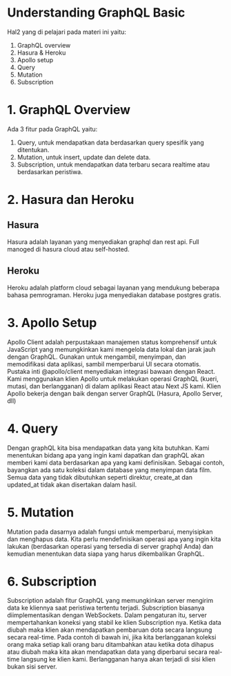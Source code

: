 # Understanding GraphQL Basic #
Hal2 yang di pelajari pada materi ini yaitu:
1. GraphQL overview
2. Hasura & Heroku
3. Apollo setup
4. Query
5. Mutation
6. Subscription

# 1. GraphQL Overview
Ada 3 fitur pada GraphQL yaitu:
1. Query, untuk mendapatkan data berdasarkan query spesifik yang ditentukan.
2. Mutation, untuk insert, update dan delete data.
3. Subscription, untuk mendapatkan data terbaru secara realtime atau berdasarkan peristiwa.

# 2. Hasura dan Heroku
## Hasura
Hasura adalah layanan yang menyediakan graphql dan rest api.  Full manoged di hasura cloud atau self-hosted.

## Heroku
Heroku adalah platform cloud sebagai layanan yang mendukung beberapa bahasa pemrograman.  Heroku juga menyediakan database postgres gratis.

# 3. Apollo Setup
Apollo Client adalah perpustakaan manajemen status komprehensif untuk JavaScript yang memungkinkan kami mengelola data lokal dan jarak jauh dengan GraphQL.  Gunakan untuk mengambil, menyimpan, dan memodifikasi data aplikasi, sambil memperbarui UI secara otomatis.  Pustaka inti @apollo/client menyediakan integrasi bawaan dengan React.  Kami menggunakan klien Apollo untuk melakukan operasi GraphQL (kueri, mutasi, dan berlangganan) di dalam aplikasi React atau Next JS kami.  Klien Apollo bekerja dengan baik dengan server GraphQL (Hasura, Apollo Server, dll)

# 4. Query
Dengan graphQL kita bisa mendapatkan data yang kita butuhkan.  Kami menentukan bidang apa yang ingin kami dapatkan dan graphQL akan memberi kami data berdasarkan apa yang kami definisikan.  Sebagai contoh, bayangkan ada satu koleksi dalam database yang menyimpan data film.  Semua data yang tidak dibutuhkan seperti direktur, create_at dan updated_at tidak akan disertakan dalam hasil.

# 5. Mutation
Mutation pada dasarnya adalah fungsi untuk memperbarui, menyisipkan dan menghapus data.  Kita perlu mendefinisikan operasi apa yang ingin kita lakukan (berdasarkan operasi yang tersedia di server graphql Anda) dan kemudian menentukan data siapa yang harus dikembalikan GraphQL.

# 6. Subscription
Subscription adalah fitur GraphQL yang memungkinkan server mengirim data ke kliennya saat peristiwa tertentu terjadi.  Subscription biasanya diimplementasikan dengan WebSockets.  Dalam pengaturan itu, server mempertahankan koneksi yang stabil ke klien Subscription nya.  Ketika data diubah maka klien akan mendapatkan pembaruan dota secara langsung secara real-time.  Pada contoh di bawah ini, jika kita berlangganan koleksi orang maka setiap kali orang baru ditambahkan atau ketika dota dihapus atau diubah maka kita akan mendapatkan data yang diperbarui secara real-time langsung ke klien kami.  Berlangganan hanya akan terjadi di sisi klien bukan sisi server.